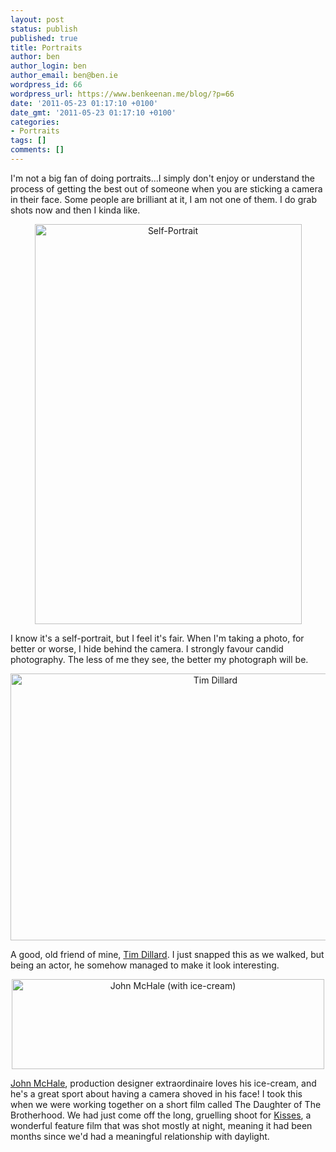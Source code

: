```yaml
---
layout: post
status: publish
published: true
title: Portraits
author: ben
author_login: ben
author_email: ben@ben.ie
wordpress_id: 66
wordpress_url: https://www.benkeenan.me/blog/?p=66
date: '2011-05-23 01:17:10 +0100'
date_gmt: '2011-05-23 01:17:10 +0100'
categories:
- Portraits
tags: []
comments: []
---
```

<p>I'm not a big fan of doing portraits...I simply don't enjoy or understand the process of getting the best out of someone when you are sticking a camera in their face. Some people are brilliant at it, I am not one of them. I do grab shots now and then I kinda like.</p>
<p style="text-align: center;"><img class="aligncenter" src="https://farm5.static.flickr.com/4128/5210757196_871b5516c0_z.jpg" alt="Self-Portrait" width="427" height="640" /></p>
<p>I know it's a self-portrait, but I feel it's fair. When I'm taking a photo, for better or worse, I hide behind the camera. I strongly favour candid photography. The less of me they see, the better my photograph will be.</p>
<p style="text-align: center;"><img class="aligncenter" src="https://farm5.static.flickr.com/4145/5185181754_2e37748b74_z.jpg" alt="Tim Dillard" width="640" height="427" /></p>
<p>A good, old friend of mine, <a href="https://www.youtube.com/watch?v=fAl3-xrpXpU" target="_blank">Tim Dillard</a>. I just snapped this as we walked, but being an actor, he somehow managed to make it look interesting.</p>
<p style="text-align: center;"><img class="aligncenter" src="https://farm6.static.flickr.com/5101/5659549612_29d5bc31a6.jpg" alt="John McHale (with ice-cream)" width="500" height="144" /></p>
<p><a href="https://www.imdb.com/name/nm2898307/" target="_blank">John McHale</a>, production designer extraordinaire loves his ice-cream, and he's a great sport about having a camera shoved in his face! I took this when we were working together on a short film called The Daughter of The Brotherhood. We had just come off the long, gruelling shoot for <a href="https://www.kisses.ie/Welcome.html" target="_blank">Kisses</a>, a wonderful feature film that was shot mostly at night, meaning it had been months since we'd had a meaningful relationship with daylight.</p>
